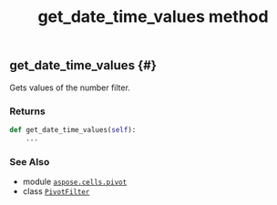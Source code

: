﻿---
title: get_date_time_values method
second_title: Aspose.Cells for Python via .NET API References
description: 
type: docs
weight: 20
url: /aspose.cells.pivot/pivotfilter/get_date_time_values/
is_root: false
---

## get_date_time_values {#}

Gets values of the number filter.


### Returns 





```python
def get_date_time_values(self):
    ...
```





### See Also
* module [`aspose.cells.pivot`](../../)
* class [`PivotFilter`](/cells/python-net/aspose.cells.pivot/pivotfilter)
